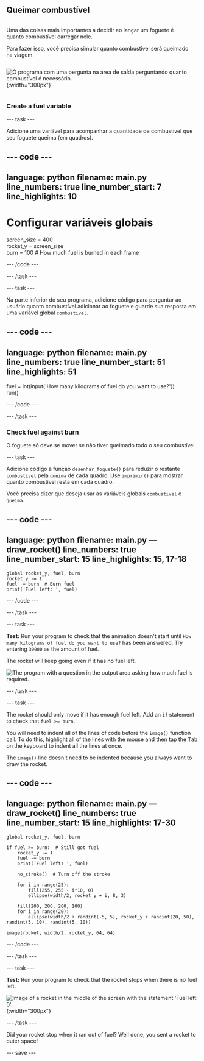 ## Queimar combustível

<div style="display: flex; flex-wrap: wrap">
<div style="flex-basis: 200px; flex-grow: 1; margin-right: 15px;">

Uma das coisas mais importantes a decidir ao lançar um foguete é quanto combustível carregar nele. 

Para fazer isso, você precisa simular quanto combustível será queimado na viagem.
</div>

![O programa com uma pergunta na área de saída perguntando quanto combustível é necessário.](images/burn_question_full.png){:width="300px"}

</div>

### Create a fuel variable

--- task ---

Adicione uma variável para acompanhar a quantidade de combustível que seu foguete queima (em quadros).

--- code ---
---
language: python filename: main.py line_numbers: true line_number_start: 7
line_highlights: 10
---

# Configurar variáveis globais
screen_size = 400   
rocket_y = screen_size  
burn = 100  # How much fuel is burned in each frame

--- /code ---

--- /task ---


--- task ---

Na parte inferior do seu programa, adicione código para perguntar ao usuário quanto combustível adicionar ao foguete e guarde sua resposta em uma variável global `combustivel`.

--- code ---
---
language: python filename: main.py line_numbers: true line_number_start: 51
line_highlights: 51
---

fuel = int(input('How many kilograms of fuel do you want to use?'))   
run()

--- /code ---

--- /task ---

### Check fuel against burn

O foguete só deve se mover se não tiver queimado todo o seu combustível.

--- task ---

Adicione código à função `desenhar_foguete()` para reduzir o restante `combustivel` pela `queima` de cada quadro. Use `imprimir()` para mostrar quanto combustível resta em cada quadro.

Você precisa dizer que deseja usar as variáveis globais `combustivel` e `queima`.

--- code ---
---
language: python filename: main.py — draw_rocket() line_numbers: true line_number_start: 15
line_highlights: 15, 17-18
---

    global rocket_y, fuel, burn   
    rocket_y -= 1   
    fuel -= burn  # Burn fuel   
    print('Fuel left: ', fuel)

--- /code ---

--- /task ---

--- task ---

**Test:** Run your program to check that the animation doesn't start until `How many kilograms of fuel do you want to use?` has been answered. Try entering `30000` as the amount of fuel.

The rocket will keep going even if it has no fuel left.

![The program with a question in the output area asking how much fuel is required.](images/burn_question.png)

--- /task ---

--- task ---

The rocket should only move if it has enough fuel left. Add an `if` statement to check that `fuel >= burn`.

You will need to indent all of the lines of code before the `image()` function call. To do this, highlight all of the lines with the mouse and then tap the <kbd>Tab</kbd> on the keyboard to indent all the lines at once.

The `image()` line doesn't need to be indented because you always want to draw the rocket.

--- code ---
---
language: python filename: main.py — draw_rocket() line_numbers: true line_number_start: 15
line_highlights: 17-30
---

    global rocket_y, fuel, burn  
    
    if fuel >= burn:  # Still got fuel   
        rocket_y -= 1   
        fuel -= burn   
        print('Fuel left: ', fuel)   
    
        no_stroke()  # Turn off the stroke   
    
        for i in range(25):   
            fill(255, 255 - i*10, 0)   
            ellipse(width/2, rocket_y + i, 8, 3)    
    
        fill(200, 200, 200, 100)   
        for i in range(20):   
            ellipse(width/2 + randint(-5, 5), rocket_y + randint(20, 50), randint(5, 10), randint(5, 10))   
    
    image(rocket, width/2, rocket_y, 64, 64)

--- /code ---

--- /task ---

--- task ---

**Test:** Run your program to check that the rocket stops when there is no fuel left.

![Image of a rocket in the middle of the screen with the statement 'Fuel left: 0'.](images/burn_empty.png){:width="300px"}

--- /task ---

Did your rocket stop when it ran out of fuel? Well done, you sent a rocket to outer space!

--- save ---

